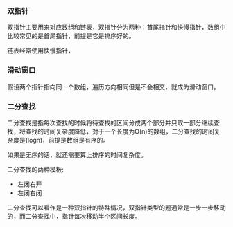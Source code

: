 ### 双指针

双指针主要用来对应数组和链表，双指针分为两种：首尾指针和快慢指针，数组中比较常见的是首尾指针，前提是它是排序好的。

链表经常使用快慢指针，

### 滑动窗口

假设两个指针指向同一个数组，遍历方向相同但是不会相交，就成为滑动窗口。

### 二分查找

二分查找是指每次查找的时候将待查找的区间分成两个部分并只取一部分继续查找，将查找的时间复杂度降低，对于一个长度为O(n)的数组，二分查找的时间复杂度是(logn)，前提是数组是有序的。

如果是无序的话，就还需要算上排序的时间复杂度。

二分查找的两种模板:

+ 左闭右开
+ 左闭右闭

二分查找可以看作是一种双指针的特殊情况，双指针类型的题通常是一步一步移动的，而二分查找中，指针每次移动半个区间长度。

